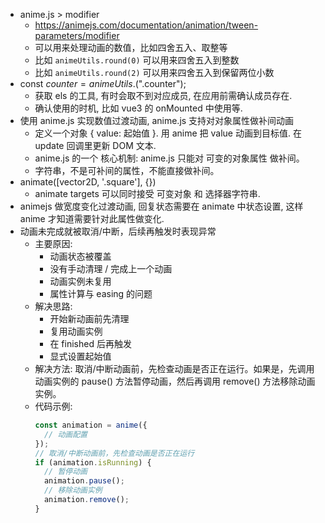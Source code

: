 - anime.js > modifier
  - https://animejs.com/documentation/animation/tween-parameters/modifier
  - 可以用来处理动画的数值，比如四舍五入、取整等
  - 比如 `animeUtils.round(0)` 可以用来四舍五入到整数
  - 比如 `animeUtils.round(2)` 可以用来四舍五入到保留两位小数
- const $counter = animeUtils.$(".counter");
  - 获取 els 的工具, 有时会取不到对应成员, 在应用前需确认成员存在.
  - 确认使用的时机, 比如 vue3 的 onMounted 中使用等.
- 使用 anime.js 实现数值过渡动画, anime.js 支持对对象属性做补间动画
  - 定义一个对象 { value: 起始值 }. 用 anime 把 value 动画到目标值. 在 update 回调里更新 DOM 文本.
  - anime.js 的一个 核心机制: anime.js 只能对 可变的对象属性 做补间。
  - 字符串，不是可补间的属性，不能直接做补间。
- animate([vector2D, '.square'], {})
  - animate targets 可以同时接受 可变对象 和 选择器字符串.
- animejs 做宽度变化过渡动画, 回复状态需要在 animate 中状态设置, 这样 anime 才知道需要针对此属性做变化.
- 动画未完成就被取消/中断，后续再触发时表现异常
  - 主要原因:
    - 动画状态被覆盖
    - 没有手动清理 / 完成上一个动画
    - 动画实例未复用
    - 属性计算与 easing 的问题
  - 解决思路:
    - 开始新动画前先清理
    - 复用动画实例
    - 在 finished 后再触发
    - 显式设置起始值
  - 解决方法: 取消/中断动画前，先检查动画是否正在运行。如果是，先调用动画实例的 pause() 方法暂停动画，然后再调用 remove() 方法移除动画实例。
  - 代码示例:
    ```js
    const animation = anime({
      // 动画配置
    });
    // 取消/中断动画前，先检查动画是否正在运行
    if (animation.isRunning) {
      // 暂停动画
      animation.pause();
      // 移除动画实例
      animation.remove();
    }
    ```